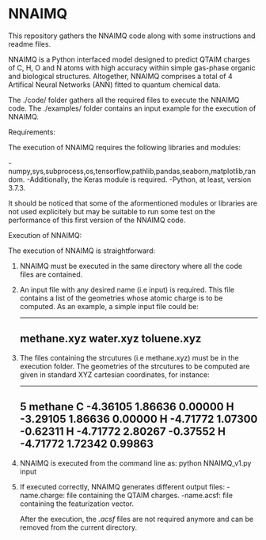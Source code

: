 # NNAIMQ
This repository gathers the NNAIMQ code along with some instructions and readme files.

NNAIMQ is a Python interfaced model designed to predict QTAIM charges of C, H, O and N 
atoms with high accuracy within simple gas-phase organic and biological structures.
Altogether, NNAIMQ comprises a total of 4 Artifical Neural Networks (ANN) fitted to
quantum chemical data.

The ./code/ folder gathers all the required files to execute the NNAIMQ code.
The ./examples/ folder contains an input example for the execution of NNAIMQ.

Requirements:

The execution of NNAIMQ requires the following libraries and modules:

-numpy,sys,subprocess,os,tensorflow,pathlib,pandas,seaborn,matplotlib,random.
-Additionally, the Keras module is required.
-Python, at least, version 3.7.3. 

It should be noticed that some of the aformentioned modules or libraries are
not used explicitely but may be suitable to run some test on the performance
of this first version of the NNAIMQ code.

Execution of NNAIMQ:

The execution of NNAIMQ is straightforward:
1) NNAIMQ must be executed in the same directory where all the code files are
contained. 
2) An input file with any desired name (i.e input) is required. This file 
contains a list of the geometries whose atomic charge is to be computed.
As an example, a simple input file could be:

    ------------------
    methane.xyz
    water.xyz
    toluene.xyz
    ------------------

3) The files containing the strcutures (i.e methane.xyz) must be in the execution
folder. The geometries of the strcutures to be computed are given in standard XYZ
cartesian coordinates, for instance:

    --------------------------------------------------
    5
    methane
    C         -4.36105        1.86636        0.00000
    H         -3.29105        1.86636        0.00000
    H         -4.71772        1.07300       -0.62311
    H         -4.71772        2.80267       -0.37552
    H         -4.71772        1.72342        0.99863
    --------------------------------------------------

4) NNAIMQ is executed from the command line as:
   python NNAIMQ_v1.py input
5) If executed correctly, NNAIMQ generates different output files:
   -name.charge: file containing the QTAIM charges.
   -name.acsf: file containing the featurization vector.
   
   After the execution, the *.acsf* files are not required anymore and can be 
   removed from the current directory.
